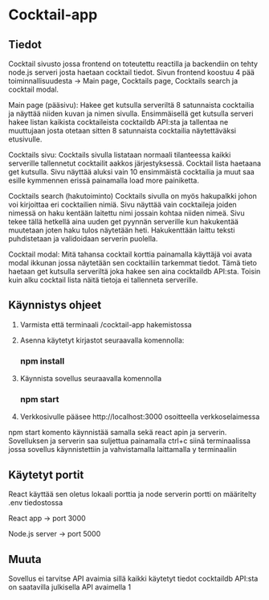 
# Cocktail-app

## Tiedot
Cocktail sivusto jossa frontend on toteutettu reactilla ja backendiin on tehty node.js serveri josta haetaan cocktail tiedot. Sivun frontend koostuu 4 pää toiminnallisuudesta -> Main page, Cocktails page, Cocktails search ja cocktail modal.

Main page (pääsivu):
Hakee get kutsulla serveriltä 8 satunnaista cocktailia ja näyttää niiden kuvan ja nimen sivulla. Ensimmäisellä get kutsulla serveri hakee listan kaikista cocktaileista cocktaildb API:sta ja tallentaa ne muuttujaan josta otetaan sitten 8 satunnaista cocktailia näytettäväksi etusivulle.

Cocktails sivu:
Cocktails sivulla listataan normaali tilanteessa kaikki serverille tallennetut cocktailit aakkos järjestyksessä. Cocktail lista haetaana get kutsulla. Sivu näyttää aluksi vain 10 ensimmäistä cocktailia ja muut saa esille kymmennen erissä painamalla load more painiketta.

Cocktails search (hakutoiminto)
Cocktails sivulla on myös hakupalkki johon voi kirjoittaa eri cocktailien nimiä. Sivu näyttää vain cocktaileja joiden nimessä on haku kentään laitettu nimi jossain kohtaa niiden nimeä. Sivu tekee tällä hetkellä aina uuden get pyynnän serverille kun hakukentää muutetaan joten haku tulos näytetään heti. Hakukenttään laittu teksti puhdistetaan ja validoidaan serverin puolella.

Cocktail modal:
Mitä tahansa cocktail korttia painamalla käyttäjä voi avata modal ikkunan jossa näytetään sen cocktailiin tarkemmat tiedot. Tämä tieto haetaan get kutsulla serveriltä joka hakee sen aina cocktaildb API:sta. Toisin kuin alku cocktail lista näitä tietoja ei tallenneta serverille.

## Käynnistys ohjeet

1. Varmista että terminaali /cocktail-app hakemistossa

2. Asenna käytetyt kirjastot seuraavalla komennolla:
    ### npm install

3. Käynnista sovellus seuraavalla komennolla
    ### npm start

4. Verkkosivulle pääsee http://localhost:3000 osoitteella verkkoselaimessa

npm start komento käynnistää samalla sekä react apin ja serverin. Sovelluksen ja serverin saa suljettua painamalla ctrl+c siinä terminaalissa jossa sovellus käynnistettiin ja vahvistamalla laittamalla y terminaaliin

## Käytetyt portit

React käyttää sen oletus lokaali porttia ja node serverin portti on määritelty .env tiedostossa

React app -> port 3000

Node.js server -> port 5000

## Muuta

Sovellus ei tarvitse API avaimia sillä kaikki käytetyt tiedot cocktaildb API:sta on saatavilla julkisella API avaimella 1
